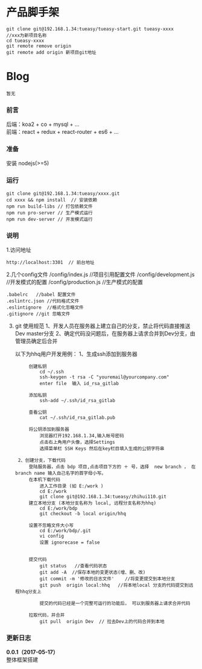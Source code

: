 # 产品脚手架
	
	git clone git@192.168.1.34:tueasy/tueasy-start.git tueasy-xxxx     //xxx为新项目名称
	cd tueasy-xxxx
	git remote remove origin 
	git remote add origin 新项目git地址
	 
# Blog

    暂无

### 前言

后端：koa2 + co + mysql + ...  
前端：react + redux + react-router + es6 + ...


### 准备

安装 nodejs(>=5)

### 运行
    
    git clone git@192.168.1.34:tueasy/xxxx.git
    cd xxxx && npm install  // 安装依赖
    npm run build-libs // 打包依赖文件
    npm run pro-server // 生产模式运行
    npm run dev-server // 开发模式运行
   
    
### 说明

1.访问地址

    http://localhost:3301  // 前台地址
    
      
2.几个config文件
    /config/index.js    //项目引用配置文件
    /config/development.js //开发模式的配置
    /config/production.js  //生产模式的配置

    .babelrc   //babel 配置文件
    .eslintrc.json //代码格式文件
    .eslintignore  //格式化忽略文件
    .gitignore //git 忽略文件

3. git 使用规范
    1、开发人员在服务器上建立自己的分支，禁止将代码直接推送Dev  master分支
    2、确定代码没问题后，在服务器上请求合并到Dev分支，由管理员确定后合并

    以下为hhq用户开发用例：
        1、生成ssh添加到服务器

            创建私钥
                cd ~/.ssh
                ssh-keygen -t rsa -C "youremail@yourcompany.com"
                enter file  输入 id_rsa_gitlab

            添加私钥
                ssh-add ~/.ssh/id_rsa_gitlab

            查看公钥
                cat ~/.ssh/id_rsa_gitlab.pub
            
            将公钥添加到服务器
                浏览器打开192.168.1.34,输入帐号密码
                点击右上角用户头像，选择Settings
                选择菜单栏 SSH Keys 然后在key栏目填入生成的公钥字符串
        
        2、创建分支，下载代码
            登陆服务器，点击 bdp 项目,点击项目下方的 ＋ 号，选择  new branch ， 在 branch name 输入自己名字的首字母小写。
            在本机下载代码
                进入工作目录 (如 E:/work )
                cd E:/work
                git clone git@192.168.1.34:tueasy/zhihui110.git
            建立本地分支 (本地分支名称为 local, 远程分支名称为hhq)
                cd E:/work/bdp
                git checkout -b local origin/hhq
                
            设置不忽略文件大小写
                cd E:/work/bdp/.git
                vi config
                设置 ignorecase = false

            
            提交代码
                git status   //查看代码状态
                git add -A  //保存本地的变更状态(增、删、改)
                git commit -m '修改的日志文件'    //将变更提交到本地分支
                git push  origin local:hhq   //将本地local 分支的代码提交到远程hhq分支上

                提交的代码已经是一个完整可运行的功能后， 可以到服务器上请求合并代码

            拉取代码，并合并
                git pull  origin Dev  // 拉去Dev上的代码合并到本地

    

### 更新日志

**0.0.1（2017-05-17）**  
    整体框架搭建
